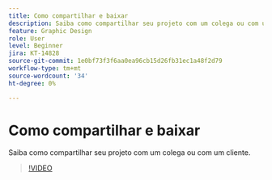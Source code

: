 ```yaml
---
title: Como compartilhar e baixar
description: Saiba como compartilhar seu projeto com um colega ou com um cliente
feature: Graphic Design
role: User
level: Beginner
jira: KT-14828
source-git-commit: 1e0bf73f3f6aa0ea96cb15d26fb31ec1a48f2d79
workflow-type: tm+mt
source-wordcount: '34'
ht-degree: 0%

---
```


# Como compartilhar e baixar

Saiba como compartilhar seu projeto com um colega ou com um cliente.

>[!VIDEO](https://video.tv.adobe.com/v/3426936?quality=12&learn=on&hidetitle=true)
